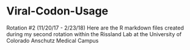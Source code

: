 # Viral-Codon-Usage
Rotation #2 (11/20/17 - 2/23/18)
Here are the R markdown files created during my second rotation within the Rissland Lab at the University of Colorado Anschutz Medical Campus
